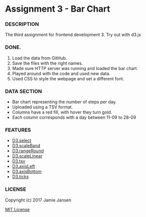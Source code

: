 # Assignment 3 - Bar Chart

### DESCRIPTION
The third assignment for frontend development 3. Try out with d3.js

### DONE.
1. Load the data from GitHub.
2. Save the files with the right names.
3. Made sure HTTP server was running and loaded the bar chart.
4. Played around with the code and used new data.
5. Used CSS to style the webpage and set a different font.

### DATA SECTION
* Bar chart representing the number of steps per day.
* Uploaded using a TSV format.
* Columns have a red fill, with hover they turn gold.
* Each column corresponds with a day between 11-09 to 28-09

### FEATURES

* [D3.select](https://github.com/d3/d3-selection)
* [D3.scaleBand](https://github.com/d3/d3-scale)
* [D3.rangeRound](https://github.com/d3/d3-scale)
* [D3.scaleLinear](https://github.com/d3/d3-scale)
* [D3.tsv](https://bl.ocks.org/mbostock/3305937)
* [D3.axisLeft](https://github.com/d3/d3-axis)
* [D3.axisBottom](https://github.com/d3/d3-axis)
* [D3.ticks](https://bl.ocks.org/mbostock/9764126)

### LICENSE

Copyright (c) 2017 Jamie Jansen

[MIT License](https://choosealicense.com/licenses/mit/)
